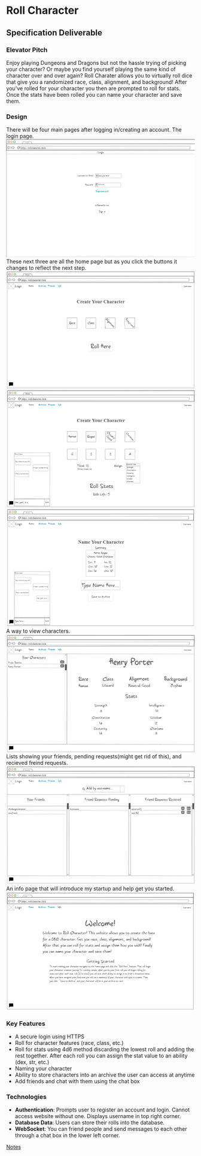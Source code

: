 # Roll Character
## Specification Deliverable
### Elevator Pitch
Enjoy playing Dungeons and Dragons but not the hassle trying of picking your character? Or maybe you find yourself playing the same kind of character over and over again? Roll Charater allows you to virtually roll dice that give you a randomized race, class, alignment, and background! After you've rolled for your character you then are prompted to roll for stats. Once the stats have been rolled you can name your character and save them.
### Design
There will be four main pages after logging in/creating an account.
The login page.
![Login Page](rc-login.jpg)
These next three are all the home page but as you click the buttons it changes to reflect the next step.
![Base Home](rc-home-first.jpg)
![Stats Home](rc-home-second.jpg)
![Name Homes](rc-home-third.jpg)
A way to view characters.
![Archive](rc-archive.jpg)
Lists showing your friends, pending requests(might get rid of this), and recieved freind requests.
![Friends](rc-friends.jpg)
An info page that will introduce my startup and help get you started.
![Info](rc-info.jpg)

### Key Features
- A secure login using HTTPS
- Roll for character features (race, class, etc.)
- Roll for stats using 4d6 method discarding the lowest roll and adding the rest together. After each roll you can assign the stat value to an ability (dex, str, etc.)
- Naming your character
- Ability to store characters into an archive the user can access at anytime
- Add friends and chat with them using the chat box
### Technologies
- **Authentication**: Prompts user to register an account and login. Cannot access website without one. Displays username in top right corner.
- **Database Data**: Users can store their rolls into the database.
- **WebSocket**: You can friend people and send messages to each other through a chat box in the lower left corner.


[Notes](notes.md)